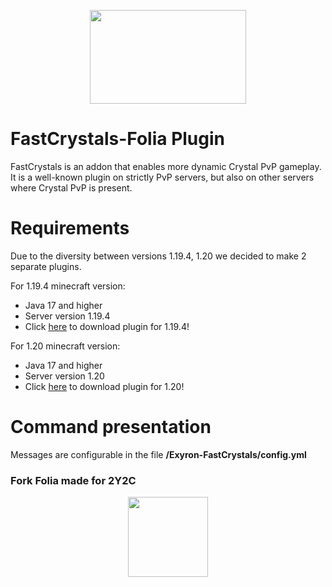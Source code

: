 <p align="center">
  <img src="https://i.imgur.com/jOxHje1.png" width="250" height="150">
</p>

# FastCrystals-Folia Plugin

FastCrystals is an addon that enables more dynamic Crystal PvP gameplay. It is a well-known plugin on strictly PvP servers, but also on other servers where Crystal PvP is present.

# Requirements

Due to the diversity between versions 1.19.4, 1.20 we decided to make 2 separate plugins. 

For 1.19.4 minecraft version:
 - Java 17 and higher
 - Server version 1.19.4
 - Click <a href="https://github.com/ExyronProvider/FastCrystalsPlugin/releases/download/FastCrystalsPlugin/fast-crystals-plugin-1.19.4.jar">here</a> to download plugin for 1.19.4!

For 1.20 minecraft version:
 - Java 17 and higher
 - Server version 1.20
 - Click <a href="https://github.com/ExyronProvider/FastCrystalsPlugin/releases/download/FastCrystalsPlugin/fast-crystals-plugin-1.20.jar">here</a> to download plugin for 1.20!

# Command presentation

Messages are configurable in the file **/Exyron-FastCrystals/config.yml**

### Fork Folia made for 2Y2C
<p align="center">
  <img src="https://i.imgur.com/6dEXJDF.png" width="128" height="128">
</p>

